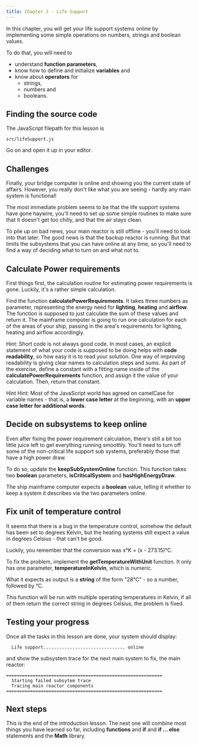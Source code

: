 ```yaml
---
title: Chapter 2 - Life Support
---
```


In this chapter, you will get your life support systems online by implementing some simple
operations on numbers, strings and boolean values.

To do that, you will need to
* understand **function parameters**,
* know how to define and initialize **variables** and
* know about **operators** for
  * strings,
  * numbers and
  * booleans.

## Finding the source code
The JavaScript filepath for this lesson is 
```
src/lifeSupport.js
```
Go on and open it up in your editor.

## Challenges
Finally, your bridge computer is online and showing you the current state of affairs. However,
you really don't like what you are seeing - hardly any main system is functional!

The most immediate problem seems to be that the life support systems have gone haywire, you'll
need to set up some simple routines to make sure that it doesn't get too chilly, and that the air
stays clean.

To pile up on bad news, your main reactor is still offline - you'll need to look into that later.
The good news is that the backup reactor is running. But that limits the subsystems that you can
have online at any time, so you'll need to find a way of deciding what to turn on and what not to.

## Calculate Power requirements
First things first, the calculation routine for estimating power requirements is gone. Luckily, it's
a rather simple calculation.

Find the function **calculatePowerRequirements**. It takes three numbers as parameter, representing
the energy need for **lighting**, **heating** and **airflow**. The function is supposed to just
calculate the sum of these values and return it. The mainframe computer is going to run one
calculation for each of the areas of your ship, passing in the area's requirements for lighting,
heating and airflow accordingly.

Hint: Short code is not always good code. In most cases, an explicit statement of what your code is
supposed to be doing helps with **code readability**, so how easy it is to read your solution. One
way of improving readability is giving clear names to calculation steps and sums. As part of the
exercise, define a constant with a fitting name inside of the **calculatePowerRequirements** 
function, and assign it the value of your calculation. Then, return that constant.

Hint Hint: Most of the JavaScript world has agreed on camelCase for variable names - that is, a
**lower case letter** at the beginning, with an **upper case letter for additional words**.

## Decide on subsystems to keep online
Even after fixing the power requirement calculation, there's still a bit too little juice left to
get everything running smoothly. You'll need to turn off some of the non-critical life support
sub systems, preferably those that have a high power draw.

To do so, update the **keepSubSystemOnline** function. This function takes two **boolean**
parameters, **isCriticalSystem** and **hasHighEnergyDraw**.

The ship mainframe computer expects a **boolean** value, telling it whether to keep a system it
describes via the two parameters online.

## Fix unit of temperature control
It seems that there is a bug in the temperature control, somehow the default has been set to degrees
Kelvin, but the heating systems still expect a value in degrees Celsius - that can't be good.

Luckily, you remember that the conversion was x°K = (x - 273.15)°C.

To fix the problem, implement the **getTemperatureWithUnit** function. It only has one parameter,
**temperatureInKelvin**, which is numeric.

What it expects as output is a **string** of the form "28°C" - so a number, followed by °C.

This function will be run with multiple operating temperatures in Kelvin, if all of them return
the correct string in degrees Celsius, the problem is fixed.

## Testing your progress
Once all the tasks in this lesson are done, your system should display:
```
  Life support............................... online
```
and show the subsystem trace for the next main system to fix, the main reactor:
```
===========================================================
  Starting failed subsytem trace
  Tracing main reactor components
===========================================================
```

## Next steps
This is the end of the introduction lesson. The next one will combine most things you have learned
so far, including **functions** and **if** and **if ... else** statements and the **Math** library.

